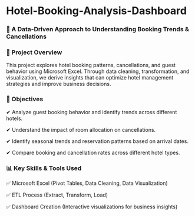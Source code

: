 # Hotel-Booking-Analysis-Dashboard

### 🚀 A Data-Driven Approach to Understanding Booking Trends & Cancellations

### 📌 Project Overview
This project explores hotel booking patterns, cancellations, and guest behavior using Microsoft Excel. Through data cleaning, transformation, and visualization, we derive insights that can optimize hotel management strategies and improve business decisions.

### 🎯 Objectives
✔ Analyze guest booking behavior and identify trends across different hotels.

✔ Understand the impact of room allocation on cancellations.

✔ Identify seasonal trends and reservation patterns based on arrival dates.

✔ Compare booking and cancellation rates across different hotel types.

### 📊 Key Skills & Tools Used
✅ Microsoft Excel (Pivot Tables, Data Cleaning, Data Visualization)

✅ ETL Process (Extract, Transform, Load)

✅ Dashboard Creation (Interactive visualizations for business insights)
